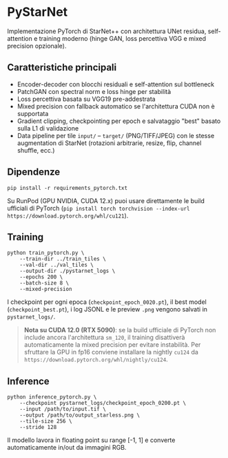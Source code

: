 # PyStarNet

Implementazione PyTorch di StarNet++ con architettura UNet residua, self-attention e training moderno (hinge GAN, loss percettiva VGG e mixed precision opzionale).

## Caratteristiche principali

- Encoder-decoder con blocchi residuali e self-attention sul bottleneck
- PatchGAN con spectral norm e loss hinge per stabilità
- Loss percettiva basata su VGG19 pre-addestrata
- Mixed precision con fallback automatico se l'architettura CUDA non è supportata
- Gradient clipping, checkpointing per epoch e salvataggio "best" basato sulla L1 di validazione
- Data pipeline per tile `input/` – `target/` (PNG/TIFF/JPEG) con le stesse augmentation di StarNet (rotazioni arbitrarie, resize, flip, channel shuffle, ecc.)

## Dipendenze

```
pip install -r requirements_pytorch.txt
```

Su RunPod (GPU NVIDIA, CUDA 12.x) puoi usare direttamente le build ufficiali di PyTorch (`pip install torch torchvision --index-url https://download.pytorch.org/whl/cu121`).

## Training

```
python train_pytorch.py \
    --train-dir ../train_tiles \
    --val-dir ../val_tiles \
    --output-dir ./pystarnet_logs \
    --epochs 200 \
    --batch-size 8 \
    --mixed-precision
```

I checkpoint per ogni epoca (`checkpoint_epoch_0020.pt`), il best model (`checkpoint_best.pt`), i log JSONL e le preview `.png` vengono salvati in `pystarnet_logs/`.

> **Nota su CUDA 12.0 (RTX 5090)**: se la build ufficiale di PyTorch non include ancora l'architettura `sm_120`, il training disattiverà automaticamente la mixed precision per evitare instabilità. Per sfruttare la GPU in fp16 conviene installare la nightly `cu124` da `https://download.pytorch.org/whl/nightly/cu124`.

## Inference

```
python inference_pytorch.py \
    --checkpoint pystarnet_logs/checkpoint_epoch_0200.pt \
    --input /path/to/input.tif \
    --output /path/to/output_starless.png \
    --tile-size 256 \
    --stride 128
```

Il modello lavora in floating point su range [-1, 1] e converte automaticamente in/out da immagini RGB.
